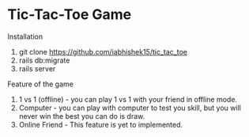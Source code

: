 # Tic-Tac-Toe Game

Installation 
1) git clone https://github.com/iabhishek15/tic_tac_toe
2) rails db:migrate
3) rails server

Feature of the game 
1) 1 vs 1 (offline) - you can play 1 vs 1 with your friend in offline mode.
2) Computer - you can play with computer to test you skill, but you will never win the best you can do is draw.
3) Online Friend - This feature is yet to implemented. 
